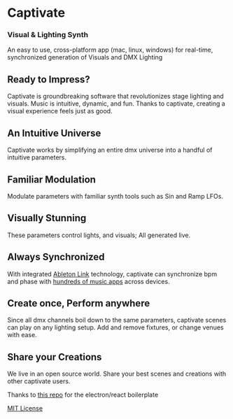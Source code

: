 # Captivate
### Visual & Lighting Synth
An easy to use, cross-platform app (mac, linux, windows) for real-time, synchronized generation of Visuals and DMX Lighting

## Ready to Impress?
Captivate is groundbreaking software that revolutionizes stage lighting and visuals. Music is intuitive, dynamic, and fun. Thanks to captivate, creating a visual experience feels just as good.
## An Intuitive Universe
Captivate works by simplifying an entire dmx universe into a handful of intuitive parameters.
## Familiar Modulation
Modulate parameters with familiar synth tools such as Sin and Ramp LFOs.
## Visually Stunning
These parameters control lights, and visuals; All generated live.
## Always Synchronized
With integrated [Ableton Link](https://www.ableton.com/en/link/) technology, captivate can synchronize bpm and phase with [hundreds of music apps](https://www.ableton.com/en/link/products/) across devices. 
## Create once, Perform anywhere
Since all dmx channels boil down to the same parameters, captivate scenes can play on any lighting setup. Add and remove fixtures, or change venues with ease.
## Share your Creations
We live in an open source world. Share your best scenes and creations with other captivate users.

Thanks to [this repo](https://github.com/diego3g/electron-typescript-react) for the electron/react boilerplate

[MIT License](https://github.com/spensbot/Captivate2/blob/master/LICENSE)



